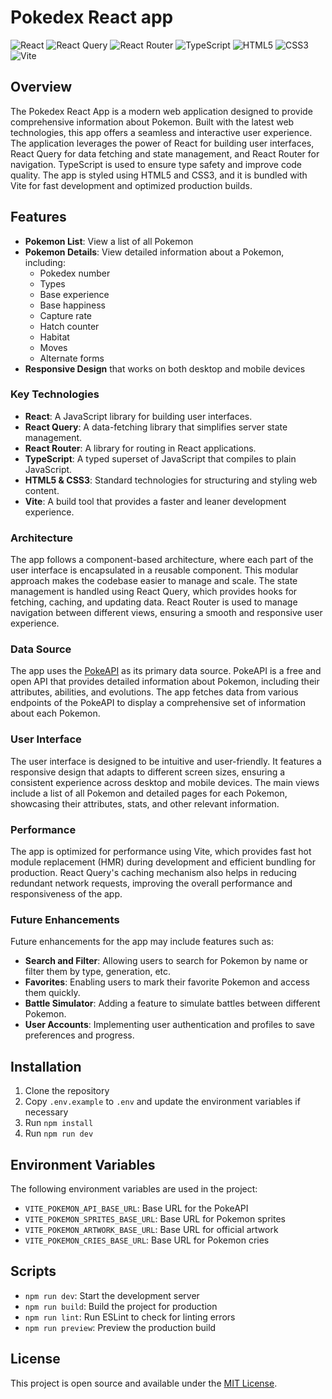 # Pokedex React app

![React](https://img.shields.io/badge/-React-000000?style=flat-square&logo=React&logoColor=61DAFB)
![React Query](https://img.shields.io/badge/React_Query-%23FF4154.svg?style=flat-square&logo=react-query&logoColor=white)
![React Router](https://img.shields.io/badge/React_Router-%23CA4245.svg?style=flat-square&logo=react-router&logoColor=white)
![TypeScript](https://img.shields.io/badge/-TypeScript-3178C6?style=flat-square&logo=TypeScript&logoColor=white)
![HTML5](https://img.shields.io/badge/-HTML5-E34F26?style=flat-square&logo=html5&logoColor=white)
![CSS3](https://img.shields.io/badge/-CSS3-1572B6?style=flat-square&logo=css3&logoColor=white)
![Vite](https://img.shields.io/badge/-Vite-646CFF?style=flat-square&logo=vite&logoColor=white)

## Overview

The Pokedex React App is a modern web application designed to provide comprehensive information about Pokemon. Built with the latest web technologies, this app offers a seamless and interactive user experience. The application leverages the power of React for building user interfaces, React Query for data fetching and state management, and React Router for navigation. TypeScript is used to ensure type safety and improve code quality. The app is styled using HTML5 and CSS3, and it is bundled with Vite for fast development and optimized production builds.

## Features

- **Pokemon List**: View a list of all Pokemon
- **Pokemon Details**: View detailed information about a Pokemon, including:
  - Pokedex number
  - Types
  - Base experience
  - Base happiness
  - Capture rate
  - Hatch counter
  - Habitat
  - Moves
  - Alternate forms
- **Responsive Design** that works on both desktop and mobile devices

### Key Technologies

- **React**: A JavaScript library for building user interfaces.
- **React Query**: A data-fetching library that simplifies server state management.
- **React Router**: A library for routing in React applications.
- **TypeScript**: A typed superset of JavaScript that compiles to plain JavaScript.
- **HTML5 & CSS3**: Standard technologies for structuring and styling web content.
- **Vite**: A build tool that provides a faster and leaner development experience.

### Architecture

The app follows a component-based architecture, where each part of the user interface is encapsulated in a reusable component. This modular approach makes the codebase easier to manage and scale. The state management is handled using React Query, which provides hooks for fetching, caching, and updating data. React Router is used to manage navigation between different views, ensuring a smooth and responsive user experience.

### Data Source

The app uses the [PokeAPI](https://pokeapi.co/) as its primary data source. PokeAPI is a free and open API that provides detailed information about Pokemon, including their attributes, abilities, and evolutions. The app fetches data from various endpoints of the PokeAPI to display a comprehensive set of information about each Pokemon.

### User Interface

The user interface is designed to be intuitive and user-friendly. It features a responsive design that adapts to different screen sizes, ensuring a consistent experience across desktop and mobile devices. The main views include a list of all Pokemon and detailed pages for each Pokemon, showcasing their attributes, stats, and other relevant information.

### Performance

The app is optimized for performance using Vite, which provides fast hot module replacement (HMR) during development and efficient bundling for production. React Query's caching mechanism also helps in reducing redundant network requests, improving the overall performance and responsiveness of the app.

### Future Enhancements

Future enhancements for the app may include features such as:

- **Search and Filter**: Allowing users to search for Pokemon by name or filter them by type, generation, etc.
- **Favorites**: Enabling users to mark their favorite Pokemon and access them quickly.
- **Battle Simulator**: Adding a feature to simulate battles between different Pokemon.
- **User Accounts**: Implementing user authentication and profiles to save preferences and progress.

## Installation

1. Clone the repository
2. Copy `.env.example` to `.env` and update the environment variables if necessary
3. Run `npm install`
4. Run `npm run dev`

## Environment Variables

The following environment variables are used in the project:

- `VITE_POKEMON_API_BASE_URL`: Base URL for the PokeAPI
- `VITE_POKEMON_SPRITES_BASE_URL`: Base URL for Pokemon sprites
- `VITE_POKEMON_ARTWORK_BASE_URL`: Base URL for official artwork
- `VITE_POKEMON_CRIES_BASE_URL`: Base URL for Pokemon cries

## Scripts

- `npm run dev`: Start the development server
- `npm run build`: Build the project for production
- `npm run lint`: Run ESLint to check for linting errors
- `npm run preview`: Preview the production build

## License

This project is open source and available under the [MIT License](LICENSE).
